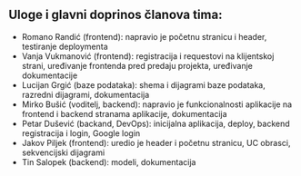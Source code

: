## Uloge i glavni doprinos članova tima:
* Romano Randić (frontend): napravio je početnu stranicu i header, testiranje deploymenta
* Vanja Vukmanović (frontend): registracija i requestovi na klijentskoj strani, uređivanje frontenda pred predaju projekta, uređivanje dokumentacije
* Lucijan Grgić (baze podataka): shema i dijagrami baze podataka, razredni dijagrami, dokumentacija
* Mirko Bušić (voditelj, backend): napravio je funkcionalnosti aplikacije na frontend i backend stranama aplikacije, dokumentacija
* Petar Dušević (backand, DevOps): inicijalna aplikacija, deploy, backend registracija i login, Google login
* Jakov Piljek (frontend): uredio je header i početnu stranicu, UC obrasci, sekvencijski dijagrami
* Tin Salopek (backend): modeli, dokumentacija
